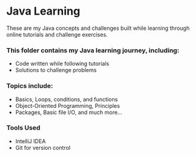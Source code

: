# Java Learning

These are my Java concepts and challenges built while learning through online tutorials and challenge exercises.

### This folder contains my Java learning journey, including:
- Code written while following tutorials
- Solutions to challenge problems

### Topics include:
- Basics, Loops, conditions, and functions
- Object-Oriented Programming, Principles
- Packages, Basic file I/O, and much more...

### Tools Used
- IntelliJ IDEA
- Git for version control